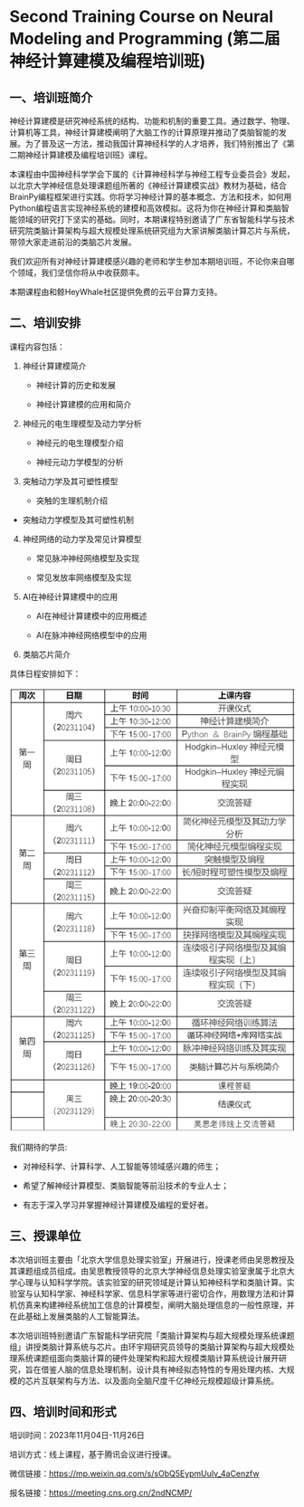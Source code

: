 # Second Training Course on Neural Modeling and Programming (第二届神经计算建模及编程培训班)


## 一、培训班简介
神经计算建模是研究神经系统的结构、功能和机制的重要工具。通过数学、物理、计算机等工具，神经计算建模阐明了大脑工作的计算原理并推动了类脑智能的发展。为了普及这一方法，推动我国计算神经科学的人才培养，我们特别推出了《第二期神经计算建模及编程培训班》课程。

本课程由中国神经科学学会下属的《计算神经科学与神经工程专业委员会》发起，以北京大学神经信息处理课题组所著的《神经计算建模实战》教材为基础，结合BrainPy编程框架进行实践。你将学习神经计算的基本概念、方法和技术，如何用Python编程语言实现神经系统的建模和高效模拟。这将为你在神经计算和类脑智能领域的研究打下坚实的基础。同时，本期课程特别邀请了广东省智能科学与技术研究院类脑计算架构与超大规模处理系统研究组为大家讲解类脑计算芯片与系统，带领大家走进前沿的类脑芯片发展。

我们欢迎所有对神经计算建模感兴趣的老师和学生参加本期培训班，不论你来自哪个领域，我们坚信你将从中收获颇丰。

本期课程由和鲸HeyWhale社区提供免费的云平台算力支持。

## 二、培训安排

课程内容包括：

1.  神经计算建模简介

    - 神经计算的历史和发展
    
    - 神经计算建模的应用和简介

2.  神经元的电生理模型及动力学分析

    - 神经元的电生理模型介绍

    - 神经元动力学模型的分析

3.  突触动力学及其可塑性模型

    - 突触的生理机制介绍

   - 突触动力学模型及其可塑性机制

4.  神经网络的动力学及常见计算模型

    - 常见脉冲神经网络模型及实现

    - 常见发放率网络模型及实现

5.  AI在神经计算建模中的应用

    - AI在神经计算建模中的应用概述

    - AI在脉冲神经网络模型中的应用

6.  类脑芯片简介

具体日程安排如下：

![](course_arrangement.png)

我们期待的学员:

- 对神经科学、计算科学、人工智能等领域感兴趣的师生；

- 希望了解神经计算模型、类脑智能等前沿技术的专业人士；

- 有志于深入学习并掌握神经计算建模及编程的爱好者。


## 三、授课单位

本次培训班主要由「北京大学信息处理实验室」开展进行，授课老师由吴思教授及其课题组成员组成。由吴思教授领导的北京大学神经信息处理实验室隶属于北京大学心理与认知科学学院。该实验室的研究领域是计算认知神经科学和类脑计算。实验室与认知科学家、神经科学家、信息科学家等进行密切合作，用数理方法和计算机仿真来构建神经系统加工信息的计算模型，阐明大脑处理信息的一般性原理，并在此基础上发展类脑的人工智能算法。

本次培训班特别邀请广东智能科学研究院「类脑计算架构与超大规模处理系统课题组」讲授类脑计算系统与芯片。由环宇翔研究员领导的类脑计算架构与超大规模处理系统课题组面向类脑计算的硬件处理架构和超大规模类脑计算系统设计展开研究，旨在借鉴人脑的信息处理机制，设计具有神经拟态特性的专用处理内核、大规模的芯片互联架构与方法、以及面向全脑尺度千亿神经元规模超级计算系统。

## 四、培训时间和形式

培训时间：2023年11月04日-11月26日

培训方式：线上课程，基于腾讯会议进行授课。


微信链接：https://mp.weixin.qq.com/s/sObQ5EypmUuIv_4aCenzfw

报名链接：https://meeting.cns.org.cn/2ndNCMP/


